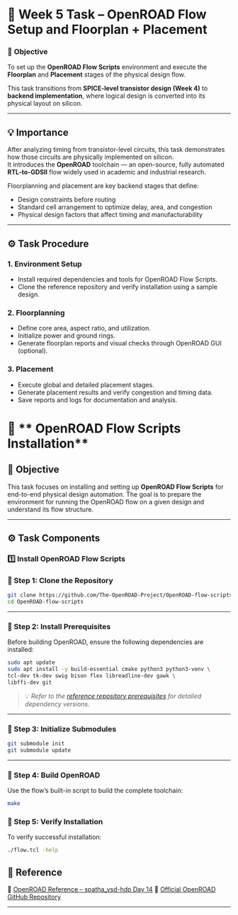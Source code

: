 # 🧭 Week 5 Task – OpenROAD Flow Setup and Floorplan + Placement  

### 🎯 **Objective**
To set up the **OpenROAD Flow Scripts** environment and execute the **Floorplan** and **Placement** stages of the physical design flow.

This task transitions from **SPICE-level transistor design (Week 4)** to **backend implementation**, where logical design is converted into its physical layout on silicon.

---

## 💡 **Importance**
After analyzing timing from transistor-level circuits, this task demonstrates how those circuits are physically implemented on silicon.  
It introduces the **OpenROAD** toolchain — an open-source, fully automated **RTL-to-GDSII** flow widely used in academic and industrial research.

Floorplanning and placement are key backend stages that define:
- Design constraints before routing  
- Standard cell arrangement to optimize delay, area, and congestion  
- Physical design factors that affect timing and manufacturability  

---

## ⚙️ **Task Procedure**

### 1. **Environment Setup**
- Install required dependencies and tools for OpenROAD Flow Scripts.  
- Clone the reference repository and verify installation using a sample design.  

### 2. **Floorplanning**
- Define core area, aspect ratio, and utilization.  
- Initialize power and ground rings.  
- Generate floorplan reports and visual checks through OpenROAD GUI (optional).  

### 3. **Placement**
- Execute global and detailed placement stages.  
- Generate placement results and verify congestion and timing data.  
- Save reports and logs for documentation and analysis.  

# 🧩 ** OpenROAD Flow Scripts Installation**

## 📘 **Objective**

This task focuses on installing and setting up **OpenROAD Flow Scripts** for end-to-end physical design automation. The goal is to prepare the environment for running the OpenROAD flow on a given design and understand its flow structure.

---

## ⚙️ **Task Components**

### **1️⃣ Install OpenROAD Flow Scripts**



### **🔹 Step 1: Clone the Repository**

```bash
git clone https://github.com/The-OpenROAD-Project/OpenROAD-flow-scripts.git
cd OpenROAD-flow-scripts
```

---

### **🔹 Step 2: Install Prerequisites**

Before building OpenROAD, ensure the following dependencies are installed:

```bash
sudo apt update
sudo apt install -y build-essential cmake python3 python3-venv \
tcl-dev tk-dev swig bison flex libreadline-dev gawk \
libffi-dev git
```

> 💡 *Refer to the [reference repository prerequisites](https://github.com/spatha0011/spatha_vsd-hdp/blob/main/Day14/README.md) for detailed dependency versions.*

---

### **🔹 Step 3: Initialize Submodules**

```bash
git submodule init
git submodule update
```

---

### **🔹 Step 4: Build OpenROAD**

Use the flow’s built-in script to build the complete toolchain:

```bash
make
```



### **🔹 Step 5: Verify Installation**

To verify successful installation:

```bash
./flow.tcl -help
```




## 📂 **Reference**

🔗 [OpenROAD Reference – spatha_vsd-hdp Day 14](https://github.com/spatha0011/spatha_vsd-hdp/blob/main/Day14/README.md)
🔗 [Official OpenROAD GitHub Repository](https://github.com/The-OpenROAD-Project/OpenROAD-flow-scripts)

---


